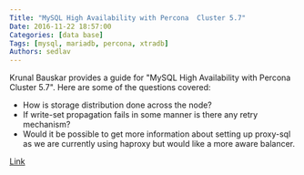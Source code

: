 ```yaml
---
Title: "MySQL High Availability with Percona  Cluster 5.7"
Date: 2016-11-22 18:57:00
Categories: [data base]
Tags: [mysql, mariadb, percona, xtradb]
Authors: sedlav
---
```


Krunal Bauskar provides a guide for "MySQL High Availability with Percona  Cluster 5.7". Here are some of the questions covered:

* How is storage distribution done across the node?
* If write-set propagation fails in some manner is there any retry mechanism?
* Would it be possible to get more information about setting up proxy-sql as we are currently using haproxy but would like a more aware balancer.

[Link](https://www.percona.com/blog/2016/11/22/webinar-qa-mysql-high-availability-percona-xtradb-cluster-5-7/)
